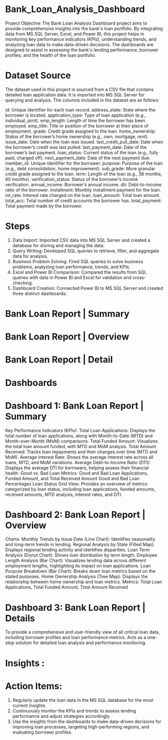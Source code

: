 # Bank_Loan_Analysis_Dashboard
Project Objective
The Bank Loan Analysis Dashboard project aims to provide comprehensive insights into the bank's loan portfolio. By integrating data from MS SQL Server, Excel, and Power BI, this project helps in monitoring key performance indicators (KPIs), understanding trends, and analyzing loan data to make data-driven decisions. The dashboards are designed to assist in assessing the bank's lending performance, borrower profiles, and the health of the loan portfolio.

# Dataset Source
The dataset used in this project is sourced from a CSV file that contains detailed loan application data. It is imported into MS SQL Server for querying and analysis. The columns included in the dataset are as follows:

id: Unique identifier for each loan record.
address_state: State where the borrower is located.
application_type: Type of loan application (e.g., individual, joint).
emp_length: Length of time the borrower has been employed.
emp_title: Title or position of the borrower at their place of employment.
grade: Credit grade assigned to the loan.
home_ownership: Status of the borrower’s home ownership (e.g., own, mortgage, rent).
issue_date: Date when the loan was issued.
last_credit_pull_date: Date when the borrower’s credit was last pulled.
last_payment_date: Date of the borrower’s last payment.
loan_status: Current status of the loan (e.g., fully paid, charged off).
next_payment_date: Date of the next payment due.
member_id: Unique identifier for the borrower.
purpose: Purpose of the loan (e.g., debt consolidation, home improvement).
sub_grade: More granular credit grade assigned to the loan.
term: Length of the loan (e.g., 36 months, 60 months).
verification_status: Status of the borrower’s income verification.
annual_income: Borrower’s annual income.
dti: Debt-to-income ratio of the borrower.
installment: Monthly installment payment for the loan.
int_rate: Interest rate charged on the loan.
loan_amount: Total loan amount.
total_acc: Total number of credit accounts the borrower has.
total_payment: Total payment made by the borrower.

# Steps
1. Data Import: Imported CSV data into MS SQL Server and created a database for storing and managing the data.
2. Query Writing: Developed SQL queries to retrieve, filter, and aggregate data for analysis.
3. Business Problem Solving: Fired SQL queries to solve business problems, analyzing loan performance, trends, and KPIs.
4. Excel and Power BI Comparison: Compared the results from SQL queries with data in Power BI and Excel for validation and cross-checking.
5. Dashboard Creation: Connected Power BI to MS SQL Server and created three distinct dashboards:

# Bank Loan Report | Summary
# Bank Loan Report | Overview
# Bank Loan Report | Detail

# Dashboards
# Dashboard 1: Bank Loan Report | Summary
Key Performance Indicators (KPIs):
Total Loan Applications: Displays the total number of loan applications, along with Month-to-Date (MTD) and Month-over-Month (MoM) comparisons. 
Total Funded Amount: Visualizes the total loan amount funded, with MTD and MoM analysis.
Total Amount Received: Tracks loan repayments and their changes over time (MTD and MoM).
Average Interest Rate: Shows the average interest rate across all loans, MTD, and MoM variations.
Average Debt-to-Income Ratio (DTI): Displays the average DTI for borrowers, helping assess their financial health.
Good vs. Bad Loan Metrics:
Good and Bad Loan Applications, Funded Amount, and Total Received Amount
Good and Bad Loan Percentages
Loan Status Grid View:
Provides an overview of metrics categorized by loan status, including loan applications, funded amounts, received amounts, MTD analysis, interest rates, and DTI.

# Dashboard 2: Bank Loan Report | Overview
Charts:
Monthly Trends by Issue Date (Line Chart): Identifies seasonality and long-term trends in lending.
Regional Analysis by State (Filled Map): Displays regional lending activity and identifies disparities.
Loan Term Analysis (Donut Chart): Shows loan distribution by term length.
Employee Length Analysis (Bar Chart): Visualizes lending data across different employment lengths, highlighting its impact on loan applications.
Loan Purpose Breakdown (Bar Chart): Breaks down loan metrics based on the stated purposes.
Home Ownership Analysis (Tree Map): Displays the relationship between home ownership and loan metrics.
Metrics:
Total Loan Applications, Total Funded Amount, Total Amount Received

# Dashboard 3: Bank Loan Report | Details

To provide a comprehensive and user-friendly view of all critical loan data, including borrower profiles and loan performance metrics.
Acts as a one-stop solution for detailed loan analysis and performance monitoring.

# Insights :


# Action Items: 
1. Regularly update the loan data in the MS SQL database for the most current insights.
2. Continuously monitor the KPIs and trends to assess lending performance and adjust strategies accordingly.
3. Use the insights from the dashboards to make data-driven decisions for improving loan processes, targeting high-performing regions, and evaluating borrower profiles.

